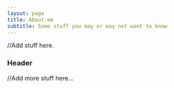 ```yaml
---
layout: page
title: About me
subtitle: Some stuff you may or may not want to know
---
```


//Add stuff here.

### Header

//Add more stuff here...